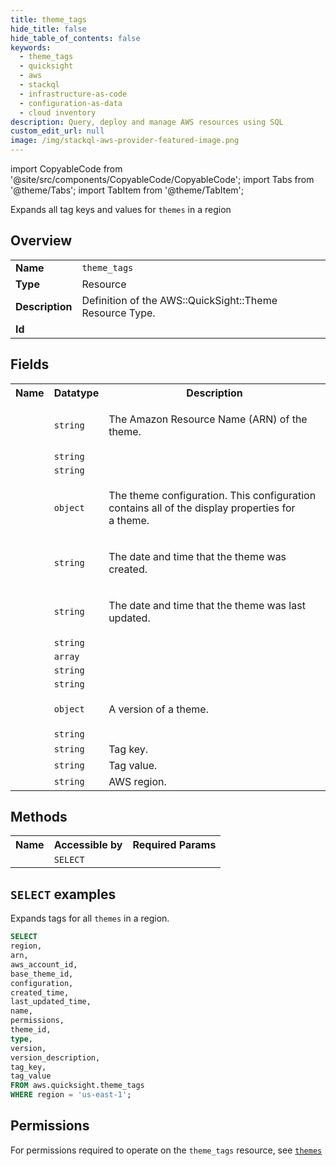 ```yaml
---
title: theme_tags
hide_title: false
hide_table_of_contents: false
keywords:
  - theme_tags
  - quicksight
  - aws
  - stackql
  - infrastructure-as-code
  - configuration-as-data
  - cloud inventory
description: Query, deploy and manage AWS resources using SQL
custom_edit_url: null
image: /img/stackql-aws-provider-featured-image.png
---
```


import CopyableCode from '@site/src/components/CopyableCode/CopyableCode';
import Tabs from '@theme/Tabs';
import TabItem from '@theme/TabItem';

Expands all tag keys and values for <code>themes</code> in a region

## Overview
<table>
<tbody>
<tr><td><b>Name</b></td><td><code>theme_tags</code></td></tr>
<tr><td><b>Type</b></td><td>Resource</td></tr>
<tr><td><b>Description</b></td><td>Definition of the AWS::QuickSight::Theme Resource Type.</td></tr>
<tr><td><b>Id</b></td><td><CopyableCode code="aws.quicksight.theme_tags" /></td></tr>
</tbody>
</table>

## Fields
<table>
<tbody>
<tr><th>Name</th><th>Datatype</th><th>Description</th></tr><tr><td><CopyableCode code="arn" /></td><td><code>string</code></td><td><p>The Amazon Resource Name (ARN) of the theme.</p></td></tr>
<tr><td><CopyableCode code="aws_account_id" /></td><td><code>string</code></td><td></td></tr>
<tr><td><CopyableCode code="base_theme_id" /></td><td><code>string</code></td><td></td></tr>
<tr><td><CopyableCode code="configuration" /></td><td><code>object</code></td><td><p>The theme configuration. This configuration contains all of the display properties for<br />a theme.</p></td></tr>
<tr><td><CopyableCode code="created_time" /></td><td><code>string</code></td><td><p>The date and time that the theme was created.</p></td></tr>
<tr><td><CopyableCode code="last_updated_time" /></td><td><code>string</code></td><td><p>The date and time that the theme was last updated.</p></td></tr>
<tr><td><CopyableCode code="name" /></td><td><code>string</code></td><td></td></tr>
<tr><td><CopyableCode code="permissions" /></td><td><code>array</code></td><td></td></tr>
<tr><td><CopyableCode code="theme_id" /></td><td><code>string</code></td><td></td></tr>
<tr><td><CopyableCode code="type" /></td><td><code>string</code></td><td></td></tr>
<tr><td><CopyableCode code="version" /></td><td><code>object</code></td><td><p>A version of a theme.</p></td></tr>
<tr><td><CopyableCode code="version_description" /></td><td><code>string</code></td><td></td></tr>
<tr><td><CopyableCode code="tag_key" /></td><td><code>string</code></td><td>Tag key.</td></tr>
<tr><td><CopyableCode code="tag_value" /></td><td><code>string</code></td><td>Tag value.</td></tr>
<tr><td><CopyableCode code="region" /></td><td><code>string</code></td><td>AWS region.</td></tr>
</tbody>
</table>

## Methods

<table>
<tbody>
  <tr>
    <th>Name</th>
    <th>Accessible by</th>
    <th>Required Params</th>
  </tr>
  <tr>
    <td><CopyableCode code="list_resources" /></td>
    <td><code>SELECT</code></td>
    <td><CopyableCode code="region" /></td>
  </tr>
</tbody>
</table>

## `SELECT` examples
Expands tags for all <code>themes</code> in a region.
```sql
SELECT
region,
arn,
aws_account_id,
base_theme_id,
configuration,
created_time,
last_updated_time,
name,
permissions,
theme_id,
type,
version,
version_description,
tag_key,
tag_value
FROM aws.quicksight.theme_tags
WHERE region = 'us-east-1';
```


## Permissions

For permissions required to operate on the <code>theme_tags</code> resource, see <a href="/services/quicksight/themes/#permissions"><code>themes</code></a>

